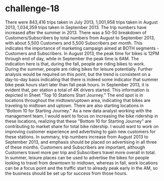 # challenge-18
There were 843,416 trips taken in July 2013, 1,001,958 trips taken in August 2013, 1,034,359 trips taken in September 2013. The trip numbers have increased after the summer in 2013.
There was a 50-50 breakdown of Customers/Subscribers by total numbers from August to September 2013, with about 5,500 Customers and 5,500 Subscribers per month. This indicates the importance of marketing
campaign aimed at BOTH segments - Customers and Subscribers.
In August 2013, the peak time for bikes is 12PM through end of day, while in September the peak time is 6AM. The indication here is that, during the fall, people are riding bikes to work. During
the summer, people are riding bikes for leisure potentially. Further analysis would be required on this point, but the trend is consistent on a day-to-day basis indicating
that there is indeed some indicator that summer bike peak hours start later than fall peak hours.
In September 2013, it is evident that, per station a total of 4K drivers started. This information is depicted in Sheet "Top 10 Stations Start Journey." The end spot is in locations
throughout the midtown/uptown area, indicating that bikes are traveling to midtown and uptown. 
There are also starting locations in "Bottom 10 for Starting Journey." As a new data analyst working with the management team, I would want to focus on increasing the bike ridership
in these locations, realizing that these "Bottom 10 for Starting Journey" are contributing to market share for total bike ridership. I would want to work on improving customer experience
and advertising to gain new customers for these stations. 
In summary, trip numbers increase from August 2013 to September 2013, and emphasis should be placed on advertising in all three of these months. Customers and Subscribers are important, although
Customers travel more per trip and Subscribers travel more overall in total. In summer, leisure places can be used to advertise the bikes for people looking to travel from downtown to midtown,
whereas in fall, work locations can be a focus point and the traffic start to already peak early in the AM, so the business should be set up for success from those hours. 
